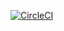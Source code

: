 [![CircleCI](https://circleci.com/gh/wanmaoor/dune-ui/tree/main.svg?style=svg)](https://circleci.com/gh/wanmaoor/dune-ui/tree/main)
